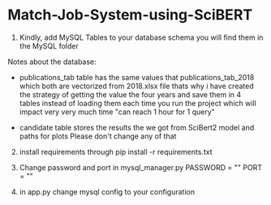 # Match-Job-System-using-SciBERT

1. Kindly, add MySQL Tables to your database schema
you will find them in the MySQL folder

Notes about the database: 
- publications_tab table has the same values that publications_tab_2018 
which both are vectorized from 2018.xlsx file 
thats why i have created the strategy of getting the value the four years and save them in 4 tables
instead of loading them each time you run the project which will impact very very much time "can reach 1 hour for 1 query" 

- candidate table stores the results the we got from SciBert2 model and paths for plots 
Please don't change any of that 


2. install requirements through 
pip install -r requirements.txt

3. Change password and port in mysql_manager.py
PASSWORD = ""
PORT = ""

4. in app.py 
change mysql config to your configuration
